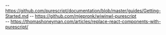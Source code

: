 -- https://github.com/purescript/documentation/blob/master/guides/Getting-Started.md
-- https://github.com/mjepronk/wiwinwl-purescript  
-- https://thomashoneyman.com/articles/replace-react-components-with-purescript/